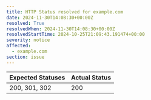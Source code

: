 ```yaml
---
title: HTTP Status resolved for example.com
date: 2024-11-30T14:08:30+00:00Z
resolved: True
resolvedWhen: 2024-11-30T14:08:30+00:00Z
resolvedStartTime: 2024-10-25T21:09:43.191474+00:00
severity: notice
affected:
  - example.com
section: issue
---
```


| Expected Statuses | Actual Status  |
|-------------------|----------------|
| 200, 301, 302 | 200 |
